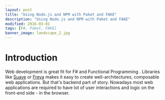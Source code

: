 ```yaml
---
layout: post
title: "Using Node.js and NPM with Paket and FAKE"
description: "Using Node.js and NPM with Paket and FAKE"
modified: 2016-03-01
tags: [F#, Paket, FAKE]
banner_image: landscape_2.jpg
---
```

# Introduction

Web development is great fit for F# and Functional Programming . Libraries like [Suave](http://suave.io) or [Freya](http://docs.freya.io/en/latest/) makes it easy to create well-architectures, composable web applications. But that's backend part of story. Nowadays most web applications are required to have lot of user interactions and logic on the front-end side - in the browser.